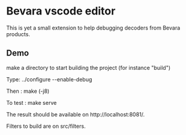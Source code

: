 # Bevara vscode editor

This is yet a small extension to help debugging decoders from Bevara products.

## Demo

make a directory to start building the project (for instance "build")

Type: 
../configure --enable-debug

Then :
make (-j8)

To test :
make serve

The result should be available on http://localhost:8081/.

Filters to build are on src/filters.